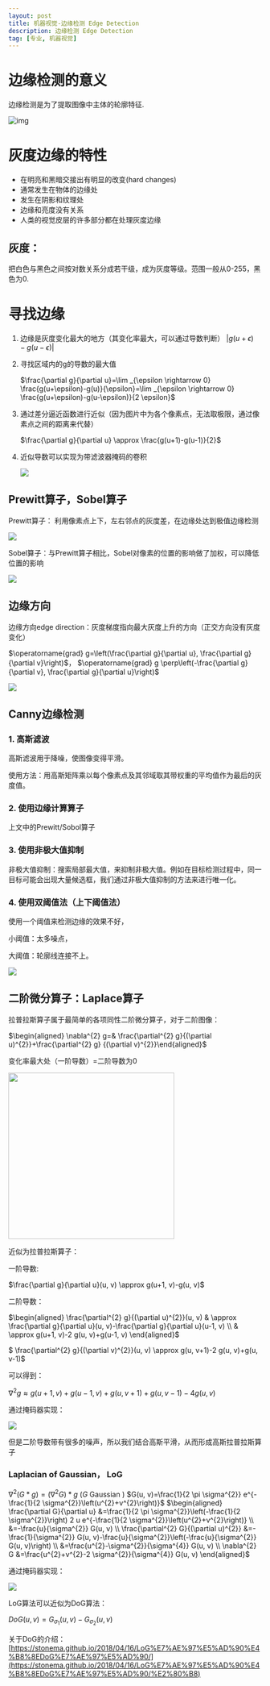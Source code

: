 ```yaml
---
layout: post
title: 机器视觉-边缘检测 Edge Detection
description: 边缘检测 Edge Detection
tag: [专业, 机器视觉]
---
```

<script type="text/javascript" src="http://cdn.mathjax.org/mathjax/latest/MathJax.js?config=default"></script>
# 边缘检测的意义

边缘检测是为了提取图像中主体的轮廓特征.

![img](https://raw.githubusercontent.com/WenboLi-CN-DE/Picture/main/Snipaste_2022-01-19_16-48-09.png)

# 灰度边缘的特性

* 在明亮和黑暗交接出有明显的改变(hard changes)
* 通常发生在物体的边缘处
* 发生在阴影和纹理处
* 边缘和亮度没有关系
* 人类的视觉皮层的许多部分都在处理灰度边缘

## 灰度：

把白色与黑色之间按对数关系分成若干级，成为灰度等级。范围一般从0-255，黑色为0.

# 寻找边缘

1. 边缘是灰度变化最大的地方（其变化率最大，可以通过导数判断）
   $|g(u+\epsilon)-g(u-\epsilon)|$
2. 寻找区域内的g的导数的最大值

   $\frac{\partial g}{\partial u}=\lim _{\epsilon \rightarrow 0} \frac{g(u+\epsilon)-g(u)}{\epsilon}=\lim _{\epsilon \rightarrow 0} \frac{g(u+\epsilon)-g(u-\epsilon)}{2 \epsilon}$
3. 通过差分逼近函数进行近似（因为图片中为各个像素点，无法取极限，通过像素点之间的距离来代替）

   $\frac{\partial g}{\partial u} \approx \frac{g(u+1)-g(u-1)}{2}$
4. 近似导数可以实现为带滤波器掩码的卷积

   ![](https://raw.githubusercontent.com/WenboLi-CN-DE/Picture/main/20220119173327.png)

## Prewitt算子，Sobel算子

Prewitt算子： 利用像素点上下，左右邻点的灰度差，在边缘处达到极值边缘检测

![](https://raw.githubusercontent.com/WenboLi-CN-DE/Picture/main/20220119173746.png)

Sobel算子：与Prewitt算子相比，Sobel对像素的位置的影响做了加权，可以降低位置的影响

![](https://raw.githubusercontent.com/WenboLi-CN-DE/Picture/main/20220119173847.png)

## 边缘方向

边缘方向edge direction：灰度梯度指向最大灰度上升的方向（正交方向没有灰度变化）

$\operatorname{grad} g=\left(\frac{\partial g}{\partial u}, \frac{\partial g}{\partial v}\right)$， $\operatorname{grad} g \perp\left(-\frac{\partial g}{\partial v}, \frac{\partial g}{\partial u}\right)$

![]()![](https://raw.githubusercontent.com/WenboLi-CN-DE/Picture/main/20220119175209.png)

## Canny边缘检测

### 1. 高斯滤波

高斯滤波用于降噪，使图像变得平滑。

使用方法：用高斯矩阵乘以每个像素点及其邻域取其带权重的平均值作为最后的灰度值。

### 2. 使用边缘计算算子

上文中的Prewitt/Sobol算子

### 3. 使用非极大值抑制

非极大值抑制：搜索局部最大值，来抑制非极大值。例如在目标检测过程中，同一目标可能会出现大量候选框，我们通过非极大值抑制的方法来进行唯一化。

### 4. 使用双阈值法（上下阈值法）

使用一个阈值来检测边缘的效果不好，

小阈值：太多噪点，

大阈值：轮廓线连接不上。

![](https://raw.githubusercontent.com/WenboLi-CN-DE/Picture/main/20220119180210.png)

## 二阶微分算子：Laplace算子

拉普拉斯算子属于最简单的各项同性二阶微分算子，对于二阶图像：

$\begin{aligned} \nabla^{2} g=& \frac{\partial^{2} g}{(\partial u)^{2}}+\frac{\partial^{2} g}
{(\partial v)^{2}}\end{aligned}$

变化率最大处（一阶导数）=二阶导数为0

<img src= "https://raw.githubusercontent.com/WenboLi-CN-DE/Picture/main/20220119180804.png" height="330">

近似为拉普拉斯算子：

一阶导数:

$\frac{\partial g}{\partial u}(u, v) \approx g(u+1, v)-g(u, v)$

二阶导数：


$\begin{aligned} \frac{\partial^{2} g}{(\partial u)^{2}}(u, v) & \approx \frac{\partial g}{\partial u}(u, v)-\frac{\partial g}{\partial u}(u-1, v) \\ & \approx g(u+1, v)-2 g(u, v)+g(u-1, v) \end{aligned}$

$		\frac{\partial^{2} g}{(\partial v)^{2}}(u, v) \approx g(u, v+1)-2 g(u, v)+g(u, v-1)$

可以得到：

$\nabla^{2} g \approx g(u+1, v)+g(u-1, v)+g(u, v+1)+g(u, v-1)-4 g(u, v)$


通过掩码器实现：

![](https://raw.githubusercontent.com/WenboLi-CN-DE/Picture/main/20220119181824.png)

但是二阶导数带有很多的噪声，所以我们结合高斯平滑，从而形成高斯拉普拉斯算子

### Laplacian of Gaussian， LoG

$\nabla^{2}(G * g)=\left(\nabla^{2} G\right) * g$ $(G$ Gaussian $)$ $G(u, v)=\frac{1}{2 \pi \sigma^{2}} e^{-\frac{1}{2 \sigma^{2}}\left(u^{2}+v^{2}\right)}$ $\begin{aligned} \frac{\partial G}{\partial u} &=\frac{1}{2 \pi \sigma^{2}}\left(-\frac{1}{2 \sigma^{2}}\right) 2 u e^{-\frac{1}{2 \sigma^{2}}\left(u^{2}+v^{2}\right)} \\ &=-\frac{u}{\sigma^{2}} G(u, v) \\ \frac{\partial^{2} G}{(\partial u)^{2}} &=-\frac{1}{\sigma^{2}} G(u, v)-\frac{u}{\sigma^{2}}\left(-\frac{u}{\sigma^{2}} G(u, v)\right) \\ &=\frac{u^{2}-\sigma^{2}}{\sigma^{4}} G(u, v) \\ \nabla^{2} G &=\frac{u^{2}+v^{2}-2 \sigma^{2}}{\sigma^{4}} G(u, v) \end{aligned}$

通过掩码器实现：

![](https://raw.githubusercontent.com/WenboLi-CN-DE/Picture/main/20220119182303.png)

LoG算法可以近似为DoG算法：

$D o G(u, v)=G_{\sigma_{1}}(u, v)-G_{\sigma_{2}}(u, v)$

关于DoG的介绍：[https://stonema.github.io/2018/04/16/LoG%E7%AE%97%E5%AD%90%E4%B8%8EDoG%E7%AE%97%E5%AD%90/](https://stonema.github.io/2018/04/16/LoG%E7%AE%97%E5%AD%90%E4%B8%8EDoG%E7%AE%97%E5%AD%90/%E2%80%B8)
